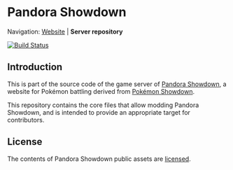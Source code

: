 Pandora Showdown
========================================================================

Navigation: [Website][1] | **Server repository**

  [1]: https://pandorashowdown.net

[![Build Status](https://travis-ci.org/Slayer95/Pandora-Showdown.svg)](https://travis-ci.org/Slayer95/Pandora-Showdown)

Introduction
------------------------------------------------------------------------

This is part of the source code of the game server of [Pandora Showdown][2],
a website for Pokémon battling derived from [Pokémon Showdown][3].

This repository contains the core files that allow modding Pandora Showdown,
and is intended to provide an appropriate target for contributors.

  [2]: http://play.pandorashowdown.net/
  [3]: http://play.pokemonshowdown.com/


License
------------------------------------------------------------------------

The contents of Pandora Showdown public assets are [licensed][4].

  [4]: https://github.com/Slayer95/Pandora-Showdown/blob/master/LICENSE
